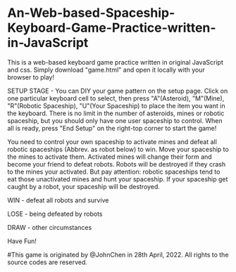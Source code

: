 # An-Web-based-Spaceship-Keyboard-Game-Practice-written-in-JavaScript

This is a web-based keyboard game practice written in original JavaScript and css.
Simply download "game.html" and open it locally with your browser to play!

SETUP STAGE - You can DIY your game pattern on the setup page. Click on one particular keyboard cell to select, then press "A"(Asteroid), "M"(Mine), "R"(Robotic Spaceship), "U"(Your Spaceship) to place the item you want in the keyboard. There is no limit in the number of asteroids, mines or robotic spaceship, but you should only have one user spaceship to control. When all is ready, press "End Setup" on the right-top corner to start the game!

You need to control your own spaceship to activate mines and defeat all robotic spaceships (Abbrev. as robot below) to win. Move your spaceship to the mines to activate them. Activated mines will change their form and become your friend to defeat robots. Robots will be destroyed if they crash to the mines your activated. But pay attention: robotic spaceships tend to eat those unactivated mines and hunt your spaceship. If your spaceship get caught by a robot, your spaceship will be destroyed.

WIN - defeat all robots and survive

LOSE - being defeated by robots

DRAW - other circumstances


Have Fun!

#This game is originated by @JohnChen in 28th April, 2022. All rights to the source codes are reserved.
